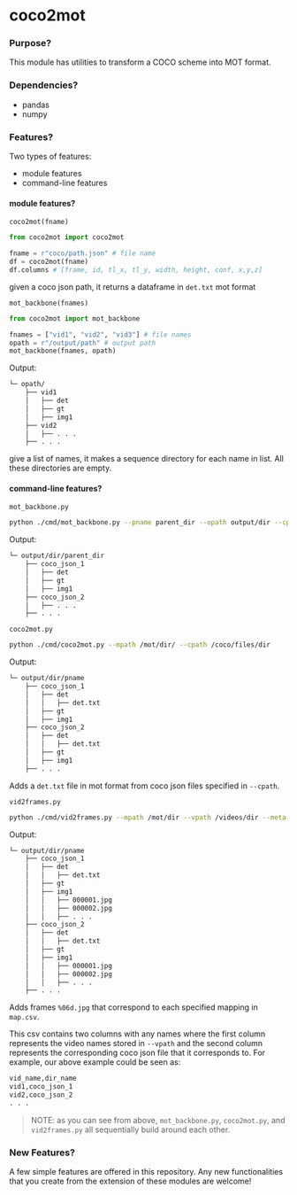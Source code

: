 # coco2mot

### Purpose?

This module has utilities to transform a COCO scheme into MOT format.

### Dependencies?

* pandas
* numpy 

### Features?

Two types of features:

* module features
* command-line features

#### module features?

`coco2mot(fname)`

```python
from coco2mot import coco2mot

fname = r"coco/path.json" # file name
df = coco2mot(fname)
df.columns # [frame, id, tl_x, tl_y, width, height, conf, x,y,z]
```

given a coco json path, it returns a dataframe in `det.txt` mot format

`mot_backbone(fnames)`

```python
from coco2mot import mot_backbone

fnames = ["vid1", "vid2", "vid3"] # file names
opath = r"/output/path" # output path
mot_backbone(fnames, opath)
```

Output:

```bash
└─ opath/
    ├── vid1
    │   ├── det
    │   ├── gt
    │   ├── img1
    ├── vid2
    │   ├── . . .
    ├── . . .
```

give a list of names, it makes a sequence directory for each name in list. All these directories are empty.

#### command-line features?

`mot_backbone.py`

```bash
python ./cmd/mot_backbone.py --pname parent_dir --opath output/dir --cpath /coco/files/dir
```

Output:

```bash
└─ output/dir/parent_dir
    ├── coco_json_1
    │   ├── det
    │   ├── gt
    │   ├── img1
    ├── coco_json_2
    │   ├── . . .
    ├── . . .
```



`coco2mot.py`

```bash
python ./cmd/coco2mot.py --mpath /mot/dir/ --cpath /coco/files/dir
```

Output:

```bash
└─ output/dir/pname
    ├── coco_json_1
    │   ├── det
    │   │   ├── det.txt
    │   ├── gt
    │   ├── img1
    ├── coco_json_2
    │   ├── det
    │   │   ├── det.txt
    │   ├── gt
    │   ├── img1
    ├── . . .
```

Adds a `det.txt` file in mot format from coco json files specified in `--cpath`.



`vid2frames.py`

```bash
python ./cmd/vid2frames.py --mpath /mot/dir --vpath /videos/dir --meta vid/to/dir/map.csv
```

Output:

```bash
└─ output/dir/pname
    ├── coco_json_1
    │   ├── det
    │   │   ├── det.txt
    │   ├── gt
    │   ├── img1
    │   │   ├── 000001.jpg
    │   │   ├── 000002.jpg
    │   │   ├── . . .
    ├── coco_json_2
    │   ├── det
    │   │   ├── det.txt
    │   ├── gt
    │   ├── img1
    │   │   ├── 000001.jpg
    │   │   ├── 000002.jpg
    │   │   ├── . . .
    ├── . . .
```

Adds frames `%06d.jpg` that correspond to each specified mapping in `map.csv`. 

This csv contains two columns with any names where the first column represents the video names stored in `--vpath` and the second column represents the corresponding coco json file that it corresponds to. For example, our above example could be seen as:

```python
vid_name,dir_name
vid1,coco_json_1
vid2,coco_json_2
. . .
```



> NOTE: as you can see from above, `mot_backbone.py`, `coco2mot.py`, and `vid2frames.py` all sequentially build around each other. 

### New Features?

A few simple features are offered in this repository. Any new functionalities that you create from the extension of these modules are welcome!
